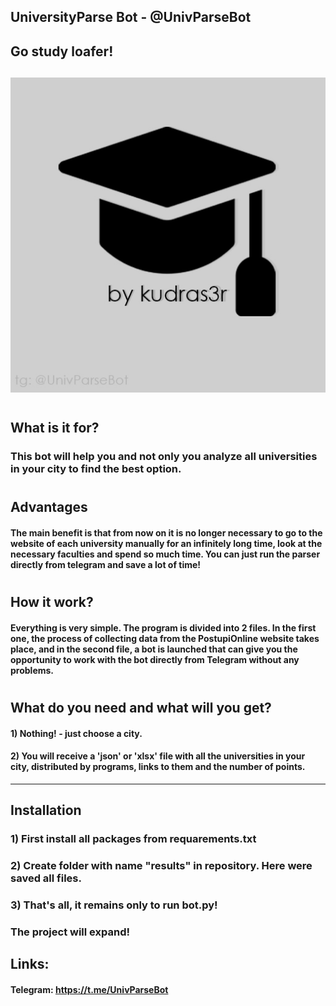 
## UniversityParse Bot - @UnivParseBot  

## Go study loafer!
![image](ParsePic.jpg)
---
#
## What is it for?
### This bot will help you and not only you analyze all universities in your city to find the best option.
#
## Advantages
#### The main benefit is that from now on it is no longer necessary to go to the website of each university manually for an infinitely long time, look at the necessary faculties and spend so much time. You can just run the parser directly from telegram and save a lot of time!
#
## How it work?
#### Everything is very simple. The program is divided into 2 files. In the first one, the process of collecting data from the PostupiOnline website takes place, and in the second file, a bot is launched that can give you the opportunity to work with the bot directly from Telegram without any problems. 
#
## What do you need and what will you get?
#### 1) Nothing! - just choose a city.
#### 2) You will receive a 'json' or 'xlsx' file with all the universities in your city, distributed by programs, links to them and the number of points.
---

## Installation
### 1) First install all packages from requarements.txt
### 2) Create folder with name "results" in repository. Here were saved all files.
### 3) That's all, it remains only to run bot.py!


### The project will expand!
## Links:
#### Telegram: https://t.me/UnivParseBot
